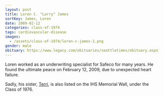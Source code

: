 ```yaml
---
layout: post
title: Loren C. "Larry" James
sortKey: James, Loren
date: 2009-02-12
categories: class-of-1974
tags: cardiovascular-disease
images:
  - /assets/class-of-1974/loren-c-james-1.png
gender: male
obituary: https://www.legacy.com/obituaries/seattletimes/obituary.aspx?n=Loren-James&pid=124417477
---
```

Loren worked as an underwriting specialist for Safeco for many years. He found the ultimate peace on February 12, 2009, due to unexpected heart failure. 

Sadly, his sister, [Terri](https://ihsmemorial.org/class-of-1976/teresa-louise-james/), is also listed on the IHS Memorial Wall, under the Class of 1976.